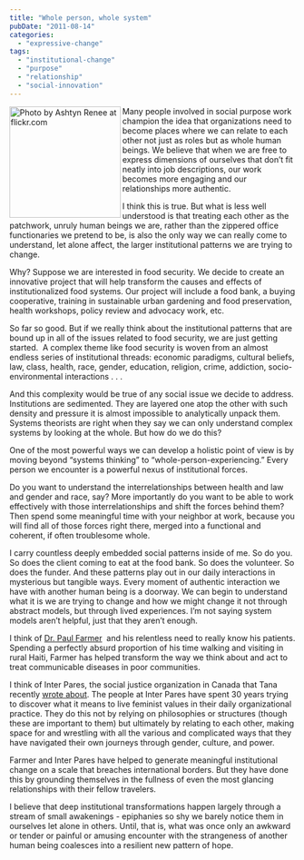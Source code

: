 ```yaml
---
title: "Whole person, whole system"
pubDate: "2011-08-14"
categories: 
  - "expressive-change"
tags: 
  - "institutional-change"
  - "purpose"
  - "relationship"
  - "social-innovation"
---
```


<img align="left" width="196" height="196" src="/Puzzle-face.jpg" alt="Photo by Ashtyn Renee at flickr.com" id="left">
Many people involved in social purpose work champion the idea that organizations need to become places where we can relate to each other not just as roles but as whole human beings. We believe that when we are free to express dimensions of ourselves that don’t fit neatly into job descriptions, our work becomes more engaging and our relationships more authentic.

I think this is true. But what is less well understood is that treating each other as the patchwork, unruly human beings we are, rather than the zippered office functionaries we pretend to be, is also the only way we can really come to understand, let alone affect, the larger institutional patterns we are trying to change.

Why? Suppose we are interested in food security. We decide to create an innovative project that will help transform the causes and effects of institutionalized food systems. Our project will include a food bank, a buying cooperative, training in sustainable urban gardening and food preservation, health workshops, policy review and advocacy work, etc.

So far so good. But if we really think about the institutional patterns that are bound up in all of the issues related to food security, we are just getting started.  A complex theme like food security is woven from an almost endless series of institutional threads: economic paradigms, cultural beliefs, law, class, health, race, gender, education, religion, crime, addiction, socio-environmental interactions . . .

And this complexity would be true of any social issue we decide to address. Institutions are sedimented. They are layered one atop the other with such density and pressure it is almost impossible to analytically unpack them. Systems theorists are right when they say we can only understand complex systems by looking at the whole. But how do we do this?

One of the most powerful ways we can develop a holistic point of view is by moving beyond “systems thinking” to “whole-person-experiencing.” Every person we encounter is a powerful nexus of institutional forces.

Do you want to understand the interrelationships between health and law and gender and race, say? More importantly do you want to be able to work effectively with those interrelationships and shift the forces behind them? Then spend some meaningful time with your neighbor at work, because you will find all of those forces right there, merged into a functional and coherent, if often troublesome whole.

I carry countless deeply embedded social patterns inside of me. So do you. So does the client coming to eat at the food bank. So does the volunteer. So does the funder. And these patterns play out in our daily interactions in mysterious but tangible ways. Every moment of authentic interaction we have with another human being is a doorway. We can begin to understand what it is we are trying to change and how we might change it not through abstract models, but through lived experiences. I’m not saying system models aren’t helpful, just that they aren’t enough.

I think of [Dr. Paul Farmer](http://www.npr.org/templates/story/story.php?storyId=1472188)  and his relentless need to really know his patients. Spending a perfectly absurd proportion of his time walking and visiting in rural Haiti, Farmer has helped transform the way we think about and act to treat communicable diseases in poor communities.

I think of Inter Pares, the social justice organization in Canada that Tana recently [wrote about](https://organizationunbound.org/expressive-change/the-experience-of-inter-pares/). The people at Inter Pares have spent 30 years trying to discover what it means to live feminist values in their daily organizational practice. They do this not by relying on philosophies or structures (though these are important to them) but ultimately by relating to each other, making space for and wrestling with all the various and complicated ways that they have navigated their own journeys through gender, culture, and power.

Farmer and Inter Pares have helped to generate meaningful institutional change on a scale that breaches international borders. But they have done this by grounding themselves in the fullness of even the most glancing relationships with their fellow travelers.

I believe that deep institutional transformations happen largely through a stream of small awakenings - epiphanies so shy we barely notice them in ourselves let alone in others. Until, that is, what was once only an awkward or tender or painful or amusing encounter with the strangeness of another human being coalesces into a resilient new pattern of hope.
